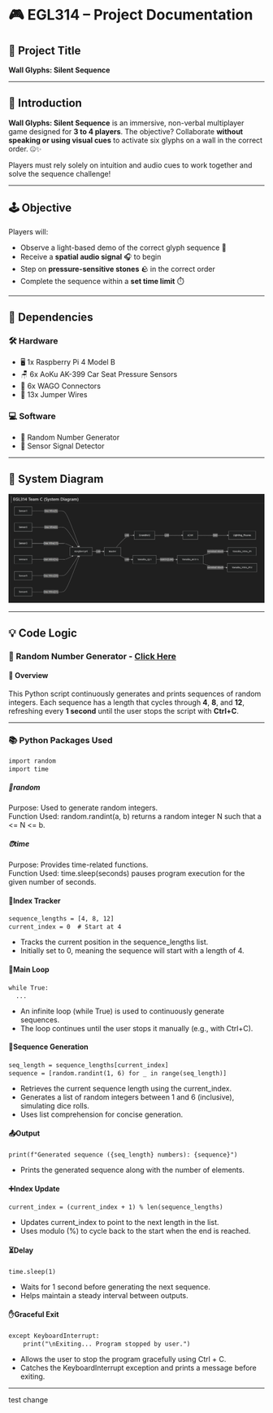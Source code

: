 # 🎮 EGL314 – Project Documentation

## 🧩 Project Title
**Wall Glyphs: Silent Sequence**

---

## 🎯 Introduction

**Wall Glyphs: Silent Sequence** is an immersive, non-verbal multiplayer game designed for **3 to 4 players**. The objective? Collaborate **without speaking or using visual cues** to activate six glyphs on a wall in the correct order. 🤐✨

Players must rely solely on intuition and audio cues to work together and solve the sequence challenge!

---

## 🕹️ Objective

Players will:
- Observe a light-based demo of the correct glyph sequence 🔆
- Receive a **spatial audio signal** 🎧 to begin
- Step on **pressure-sensitive stones** 🪨 in the correct order
- Complete the sequence within a **set time limit** ⏱️

---

## 🔌 Dependencies

### 🛠️ Hardware
- 🖥️ 1x Raspberry Pi 4 Model B
- 🪑 6x AoKu AK-399 Car Seat Pressure Sensors
- 🔌 6x WAGO Connectors
- 🧵 13x Jumper Wires

### 💻 Software
- 🎲 Random Number Generator
- 📡 Sensor Signal Detector

---

## 🧭 System Diagram
![System Diagram](AssetsFolder/SystemDiagram_Updated.png)

---

## 💡 Code Logic

### 🎲 Random Number Generator - [Click Here](https://github.com/YHLeong/EGL314_TeamC/blob/main/Backlog%202%20sprint%201/RandomNumberGenerator_v4.py)
#### 🧾 Overview

This Python script continuously generates and prints sequences of random integers. Each sequence has a length that cycles through **4**, **8**, and **12**, refreshing every **1 second** until the user stops the script with **Ctrl+C**.

---

### 📚 Python Packages Used
```
import random
import time
```
##### 🎰random
Purpose: Used to generate random integers.
<br>
Function Used: random.randint(a, b) returns a random integer N such that a <= N <= b.

##### ⏰time
Purpose: Provides time-related functions. 
<br>
Function Used: time.sleep(seconds) pauses program execution for the given number of seconds.

#### 🔄Index Tracker

```
sequence_lengths = [4, 8, 12]
current_index = 0  # Start at 4
```
- Tracks the current position in the sequence_lengths list.
- Initially set to 0, meaning the sequence will start with a length of 4.

#### 🔁Main Loop
```
while True:
  ...
```
- An infinite loop (while True) is used to continuously generate sequences.
- The loop continues until the user stops it manually (e.g., with Ctrl+C).

#### 🧮Sequence Generation
```
seq_length = sequence_lengths[current_index]
sequence = [random.randint(1, 6) for _ in range(seq_length)]
```
- Retrieves the current sequence length using the current_index.
- Generates a list of random integers between 1 and 6 (inclusive), simulating dice rolls.
- Uses list comprehension for concise generation.

#### 📤Output
```
print(f"Generated sequence ({seq_length} numbers): {sequence}")
```
- Prints the generated sequence along with the number of elements.

#### ➕Index Update
```
current_index = (current_index + 1) % len(sequence_lengths)
```
- Updates current_index to point to the next length in the list.
- Uses modulo (%) to cycle back to the start when the end is reached.

#### ⏳Delay
```
time.sleep(1)
```
- Waits for 1 second before generating the next sequence.
- Helps maintain a steady interval between outputs.

#### ✋Graceful Exit
```
except KeyboardInterrupt:
    print("\nExiting... Program stopped by user.")
```
- Allows the user to stop the program gracefully using Ctrl + C.
- Catches the KeyboardInterrupt exception and prints a message before exiting.
---

test change 



